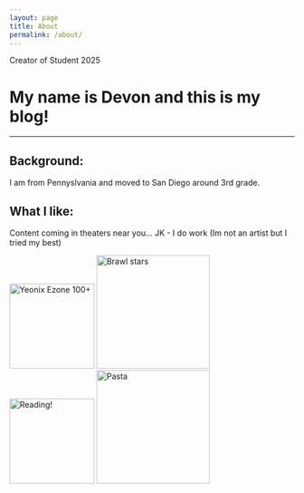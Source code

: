 ```yaml
---
layout: page
title: About
permalink: /about/
---
```


Creator of Student 2025
# My name is Devon and this is my blog!

---

## Background:

I am from Pennyslvania and moved to San Diego around 3rd grade.


## What I like:

Content coming in theaters near you... JK - I do work 
(Im not an artist but I tried my best)

<img src="https://imgur.com/mml24lr" alt="Yeonix Ezone 100+" width="150">
<img src="https://imgur.com/DnLwOfa" alt="Brawl stars" width="200">
<img src="https://i.imgur.com/HzI4zBx.png" alt="Reading!" width="150">

<img src="https://i.imgur.com/ws3MLoX.png" alt="Pasta" width="200">